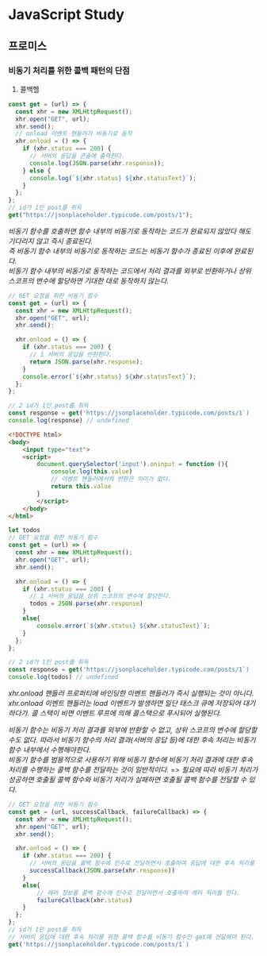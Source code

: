 # JavaScript Study

## 프로미스

### 비동기 처리를 위한 콜백 패턴의 단점

1. 콜백헬<br/>

```javascript
const get = (url) => {
  const xhr = new XMLHttpRequest();
  xhr.open("GET", url);
  xhr.send();
  // onload 이벤트 핸들러가 비동기로 동작
  xhr.onload = () => {
    if (xhr.status === 200) {
      // 서버의 응답을 콘솔에 출력한다.
      console.log(JSON.parse(xhr.response));
    } else {
      console.log(`${xhr.status} ${xhr.statusText}`);
    }
  };
};
// id가 1인 post를 취득
get("https://jsonplaceholder.typicode.com/posts/1");
```

_비동기 함수를 호출하면 함수 내부의 비동기로 동작하는 코드가 완료되지 않았다 해도 기다리지 않고 즉시 종료된다._<br/>
_즉 비동기 함수 내부의 비동기로 동작하는 코드는 비동기 함수가 종료된 이후에 완료된다._<br/>
_비동기 함수 내부의 비동기로 동작하는 코드에서 처리 결과를 외부로 반환하거나 상위 스코프의 변수에 할당하면 기대한 대로 동작하지 않는다._<br/>

```javascript
// GET 요청을 위한 비동기 함수
const get = (url) => {
  const xhr = new XMLHttpRequest();
  xhr.open("GET", url);
  xhr.send();

  xhr.onload = () => {
    if (xhr.status === 200) {
      // 1 서버의 응답을 반환한다.
      return JSON.parse(xhr.response);
    }
    console.error(`${xhr.status} ${xhr.statusText}`);
  };
};

// 2 id가 1인 post를 취득
const response = get('https://jsonplaceholder.typicode.com/posts/1`)
console.log(response) // undefined
```

```html
<!DOCTYPE html>
<body>
    <input type="text">
    <script>
        document.querySelector('input').oninput = function (){
            console.log(this.value)
            // 이벤트 핸들러에서의 반환은 의미가 없다.
            return this.value
        }
        </script>
    </body>
</html>
```

```javascript
let todos
// GET 요청을 위한 비동기 함수
const get = (url) => {
  const xhr = new XMLHttpRequest();
  xhr.open("GET", url);
  xhr.send();

  xhr.onload = () => {
    if (xhr.status === 200) {
      // 1 서버의 응답을 상위 스코프의 변수에 할당한다.
      todos = JSON.parse(xhr.response)
    }
    else{
        console.error(`${xhr.status} ${xhr.statusText}`);
    }
  };
};

// 2 id가 1인 post를 취득
const response = get('https://jsonplaceholder.typicode.com/posts/1`)
console.log(todos) // undefined
```

_xhr.onload 핸들러 프로퍼티에 바인딩한 이벤트 핸들러가 즉시 실행되는 것이 아니다._<br/>
_xhr.onload 이벤트 핸들러는 load 이벤트가 발생하면 일단 태스크 큐에 저장되어 대기하다가. 콜 스택이 비면 이벤트 루프에 의해 콜스택으로 푸시되어 실행된다._<br/>

_비동기 함수는 비동기 처리 결과를 외부에 반환할 수 없고, 상위 스코프의 변수에 할당할 수도 없다. 따라서 비동기 함수의 처리 결과(서버의 응답 등)에 대한 후속 처리는 비동기 함수 내부에서 수행해야한다._<br/>
_비동기 함수를 범용적으로 사용하기 위해 비동기 함수에 비동기 처리 결과에 대한 후속 처리를 수행하는 콜백 함수를 전달하는 것이 일반적이다._ => _필요에 따라 비동기 처리가 성공하면 호출될 콜백 함수와 비동기 처리가 실패하면 호출될 콜백 함수를 전달할 수 있다._

```javascript
// GET 요청을 위한 비동기 함수
const get = (url, successCallback, failureCallback) => {
  const xhr = new XMLHttpRequest();
  xhr.open("GET", url);
  xhr.send();

  xhr.onload = () => {
    if (xhr.status === 200) {
      // 서버의 응답을 콜백 함수에 인수로 전달하면서 호출하여 응답에 대한 후속 처리를 한다.
      successCallback(JSON.parse(xhr.response))
    }
    else{
        // 에러 정보를 콜백 함수에 인수로 전달하면서 호출하여 에러 처리를 한다.
        failureCallback(xhr.status)
    }
  };
};
// id가 1인 post를 취득
// 서버의 응답에 대한 후속 처리를 위한 콜백 함수를 비동기 함수인 get에 전달해야 된다.
get('https://jsonplaceholder.typicode.com/posts/1`)

```
